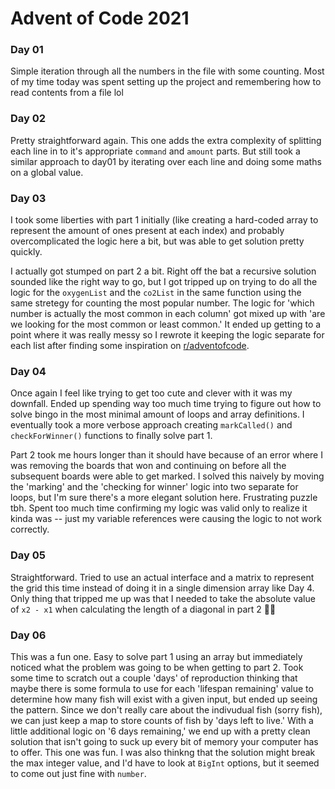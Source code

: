 # Advent of Code 2021

### Day 01

Simple iteration through all the numbers in the file with some counting. Most of my time today was spent setting up the project and remembering how to read contents from a file lol

### Day 02

Pretty straightforward again. This one adds the extra complexity of splitting each line in to it's appropriate `command` and `amount` parts. But still took a similar approach to day01 by iterating over each line and doing some maths on a global value.

### Day 03

I took some liberties with part 1 initially (like creating a hard-coded array to represent the amount of ones present at each index) and probably overcomplicated the logic here a bit, but was able to get solution pretty quickly.

I actually got stumped on part 2 a bit. Right off the bat a recursive solution sounded like the right way to go, but I got tripped up on trying to do all the logic for the `oxygenList` and the `co2List` in the same function using the same stretegy for counting the most popular number. The logic for 'which number is actually the most common in each column' got mixed up with 'are we looking for the most common or least common.' It ended up getting to a point where it was really messy so I rewrote it keeping the logic separate for each list after finding some inspiration on [r/adventofcode](https://reddit.com/r/adventofcode).

### Day 04

Once again I feel like trying to get too cute and clever with it was my downfall. Ended up spending way too much time trying to figure out how to solve bingo in the most minimal amount of loops and array definitions. I eventually took a more verbose approach creating `markCalled()` and `checkForWinner()` functions to finally solve part 1.

Part 2 took me hours longer than it should have because of an error where I was removing the boards that won and continuing on before all the subsequent boards were able to get marked. I solved this naively by moving the 'marking' and the 'checking for winner' logic into two separate for loops, but I'm sure there's a more elegant solution here. Frustrating puzzle tbh. Spent too much time confirming my logic was valid only to realize it kinda was -- just my variable references were causing the logic to not work correctly.

### Day 05

Straightforward. Tried to use an actual interface and a matrix to represent the grid this time instead of doing it in a single dimension array like Day 4. Only thing that tripped me up was that I needed to take the absolute value of `x2 - x1` when calculating the length of a diagonal in part 2 🤦‍♂️

### Day 06

This was a fun one. Easy to solve part 1 using an array but immediately noticed what the problem was going to be when getting to part 2. Took some time to scratch out a couple 'days' of reproduction thinking that maybe there is some formula to use for each 'lifespan remaining' value to determine how many fish will exist with a given input, but ended up seeing the pattern. Since we don't really care about the indivudual fish (sorry fish), we can just keep a map to store counts of fish by 'days left to live.' With a little additional logic on '6 days remaining,' we end up with a pretty clean solution that isn't going to suck up every bit of memory your computer has to offer. This one was fun. I was also thinkng that the solution might break the max integer value, and I'd have to look at `BigInt` options, but it seemed to come out just fine with `number`.
